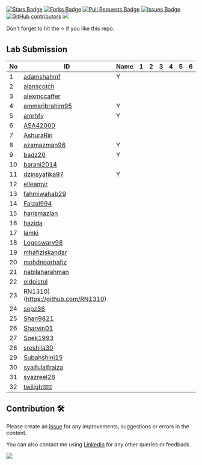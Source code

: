 <a href="https://github.com/drshahizan/learn-php/stargazers"><img src="https://img.shields.io/github/stars/drshahizan/learn-php" alt="Stars Badge"/></a>
<a href="https://github.com/drshahizan/learn-php/network/members"><img src="https://img.shields.io/github/forks/drshahizan/learn-php" alt="Forks Badge"/></a>
<a href="https://github.com/drshahizan/learn-php/pulls"><img src="https://img.shields.io/github/issues-pr/drshahizan/learn-php" alt="Pull Requests Badge"/></a>
<a href="https://github.com/drshahizan/learn-php/issues"><img src="https://img.shields.io/github/issues/drshahizan/learn-php" alt="Issues Badge"/></a>
<a href="https://github.com/drshahizan/learn-php/graphs/contributors"><img alt="GitHub contributors" src="https://img.shields.io/github/contributors/drshahizan/learn-php?color=2b9348"></a>
![](https://visitor-badge.glitch.me/badge?page_id=drshahizan/learn-php)

Don't forget to hit the :star: if you like this repo.

## Lab Submission

| No | ID |  Name | 1 | 2 | 3 | 4 | 5 | 6 |
| ----- | ----- | ------ | :------: | ------:|------:|------:| ------:|------:|
| 1 | [adamshahmf](https://github.com/adamshahmf)  | Y |
| 2 | [alanscotch](https://github.com/alanscotch)  |
| 3 | [alexmccaffer](https://github.com/alexmccaffer)  |
| 4 | [ammaribrahim95](https://github.com/ammaribrahim95)  | Y |
| 5 | [amrhfy](https://github.com/amrhfy)  | Y |
| 6 | [ASA42000](https://github.com/ASA42000)  |
| 7 | [AshuraRin](https://github.com/AshuraRin)  |
| 8 | [azamazman96](https://github.com/azamazman96)  | Y |
| 9 | [badz20](https://github.com/badz20)  | Y |
| 10 | [barani2014](https://github.com/barani2014)  |
| 11 | [dzinsyafika97](https://github.com/dzinsyafika97)  | Y |
| 12 | [elleamyr](https://github.com/elleamyr)  |
| 13 | [fahmiwahab29](https://github.com/fahmiwahab29)  |
| 14 | [Faizal994](https://github.com/Faizal994)  |
| 15 | [harismazlan](https://github.com/harismazlan)  |
| 16 | [hazida](https://github.com/hazida) | 
| 17 | [lamki](https://github.com/lamki)  |
| 18 | [Logeswary98](https://github.com/Logeswary98)  |
| 19 | [mhafiziskandar](https://github.com/mhafiziskandar)  |
| 20 | [mohdnoorhafiz](https://github.com/mohdnoorhafiz)  |
| 21 | [nabilaharahman](https://github.com/nabilaharahman)  |
| 22 | [oldpistol](https://github.com/oldpistol)  |
| 23 | RN1310](https://github.com/RN1310)  |
| 24 | [sepz36](https://github.com/sepz36)  |
| 25 | [Shan9821](https://github.com/Shan9821)  |
| 26 | [Sharvin01](https://github.com/Sharvin01)  |
| 27 | [Spek1993](https://github.com/Spek1993)  |
| 28 | [sreshila30](https://github.com/sreshila30)  |
| 29 | [Subahshini15](https://github.com/Subahshini15)  |
| 30 | [syaifulalfraiza](https://github.com/syaifulalfraiza)  |
| 31 | [syazreel28](https://github.com/syazreel28)  |
| 32 | [twilighttttt](https://github.com/twilighttttt)  |

## Contribution 🛠️
Please create an [Issue](https://github.com/drshahizan/learn-php/issues) for any improvements, suggestions or errors in the content.

You can also contact me using [Linkedin](https://www.linkedin.com/in/drshahizan/) for any other queries or feedback.

![](https://visitor-badge.glitch.me/badge?page_id=drshahizan)
